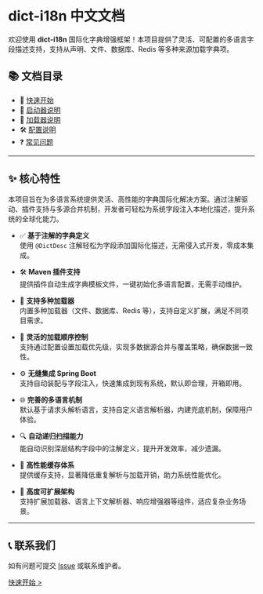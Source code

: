 # dict-i18n 中文文档

欢迎使用 **dict-i18n** 国际化字典增强框架！本项目提供了灵活、可配置的多语言字段描述支持，支持从声明、文件、数据库、Redis
等多种来源加载字典项。

## 📚 文档目录

- 🚀 [快速开始](./guide/快速开始.md)
- 🔌 [启动器说明](./starter/启动器说明.md)
- 🧩 [加载器说明](./loaders/加载器说明.md)
- 🛠 [配置说明](./config/配置说明.md)
- ❓ [常见问题](./faq/常见问题.md)

---

## ✨ 核心特性

本项目旨在为多语言系统提供灵活、高性能的字典国际化解决方案。通过注解驱动、插件支持与多源合并机制，开发者可轻松为系统字段注入本地化描述，提升系统的全球化能力。

* ✅ **基于注解的字典定义**  
  使用 `@DictDesc` 注解轻松为字段添加国际化描述，无需侵入式开发，零成本集成。

* 🛠 **Maven 插件支持**  
  提供插件自动生成字典模板文件，一键初始化多语言配置，无需手动维护。

* 🔌 **支持多种加载器**  
  内置多种加载器（文件、数据库、Redis 等），支持自定义扩展，满足不同项目需求。

* 🔄 **灵活的加载顺序控制**  
  支持通过配置设置加载优先级，实现多数据源合并与覆盖策略，确保数据一致性。

* ⚙️ **无缝集成 Spring Boot**  
  支持自动装配与字段注入，快速集成到现有系统，默认即合理，开箱即用。

* 🌐 **完善的多语言机制**  
  默认基于请求头解析语言，支持自定义语言解析器，内建兜底机制，保障用户体验。

* 🔍 **自动递归扫描能力**  
  能自动识别深层结构字段中的注解定义，提升开发效率，减少遗漏。

* 🚀 **高性能缓存体系**  
  提供缓存支持，显著降低重复解析与加载开销，助力系统性能优化。

* 🧩 **高度可扩展架构**  
  支持扩展加载器、语言上下文解析器、响应增强器等组件，适应复杂业务场景。

---

## 📞 联系我们

如有问题可提交 [Issue](https://github.com/Silwings-git/dict-i18n/issues) 或联系维护者。

[快速开始 >](./guide/快速开始.md)
